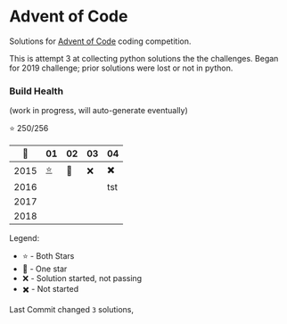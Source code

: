 # Advent of Code
Solutions for [Advent of Code](https://adventofcode.com/) coding competition.

This is attempt 3 at collecting python solutions the the challenges. Began for 2019 challenge; prior solutions were lost or not in python.

### Build Health
(work in progress, will auto-generate eventually)

:star: 250/256

|:christmas_tree:  | 01 | 02 | 03 | 04 |
|-|-|-|-|-|
| 2015 | [:star:](http://www.adventofcode.com/2015/day/1) | :low_brightness: | :x: | :heavy_multiplication_x: |
| 2016 | | | | tst |
|2017 | | | |
|2018

Legend:  <br>
* :star: - Both Stars
* :low_brightness: - One star
* :x: - Solution started, not passing
* :heavy_multiplication_x: - Not started

Last Commit changed `3` solutions,
